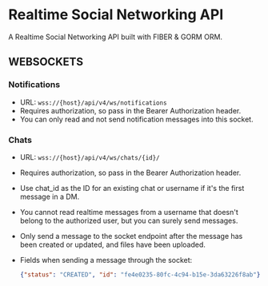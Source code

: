 # Realtime Social Networking API

A Realtime Social Networking API built with FIBER & GORM ORM.

## WEBSOCKETS

### Notifications

- URL: `wss://{host}/api/v4/ws/notifications`
- Requires authorization, so pass in the Bearer Authorization header.
- You can only read and not send notification messages into this socket.

### Chats

- URL: `wss://{host}/api/v4/ws/chats/{id}/`
- Requires authorization, so pass in the Bearer Authorization header.
- Use chat_id as the ID for an existing chat or username if it's the first message in a DM.
- You cannot read realtime messages from a username that doesn't belong to the authorized user, but you can surely send messages.
- Only send a message to the socket endpoint after the message has been created or updated, and files have been uploaded.
- Fields when sending a message through the socket:

  ```json
  {"status": "CREATED", "id": "fe4e0235-80fc-4c94-b15e-3da63226f8ab"}
